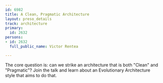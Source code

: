 ```yaml
---
id: 6982
title: A Clean, Pragmatic Architecture
layout: preso_details
track: architecture
primary:
  id: 2632
persons:
- id: 2632
  full_public_name: Victor Rentea

---
```

The core question is: can we strike an architecture that is both "Clean" and "Pragmatic"? Join the talk and learn about an Evolutionary Architecture style that aims to do that. 